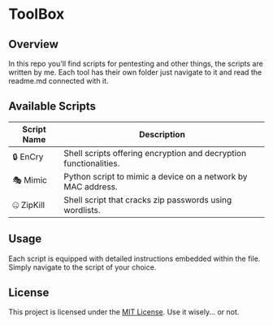# ToolBox

## Overview

In this repo you'll find scripts for pentesting and other things, the scripts are written by me.
Each tool has their own folder just navigate to it and read the readme.md connected with it.

## Available Scripts

| Script Name                | Description                                                        |
|----------------------------|--------------------------------------------------------------------|
| 🔒 EnCry                   | Shell scripts offering encryption and decryption functionalities.  |
| 🎭 Mimic                   | Python script to mimic a device on a network by MAC address.       |
| 🤐 ZipKill                 | Shell script that cracks zip passwords using wordlists.            |      

## Usage

Each script is equipped with detailed instructions embedded within the file. Simply navigate to the script of your choice.

## License

This project is licensed under the [MIT License](LICENSE). Use it wisely... or not.

